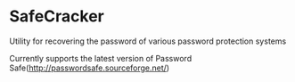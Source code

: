 SafeCracker
===========

Utility for recovering the password of various password protection systems

Currently supports the latest version of Password Safe(http://passwordsafe.sourceforge.net/)